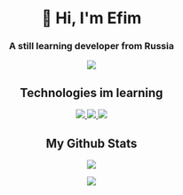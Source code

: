 <h1 align="center"> 👋 Hi, I'm Efim </h1>
<h3 align="center"> A still learning developer from Russia </h3>

<p align="center">
<a href="../../../"> <img src="https://img.shields.io/badge/Started%20coding%20in%3A-2017-9cf?labelColor=36393f"/> </a>
</p>

<h2 align="center"> Technologies im learning </h2>

<p align="center">
<a href="../../../"> <img src="https://img.shields.io/badge/-Rust-black?logo=rust"/> </a>
<a href="../../../"> <img src="https://img.shields.io/badge/-TypeScript-black?logo=typescript"/> </a>
<a href="../../../"> <img src="https://img.shields.io/badge/-Svelte-black?logo=svelte"/> </a>
</p>

<h2 align="center"> My Github Stats </h2>

<p align = "center">
  <a href="../../../">
    <img  src="https://github-readme-streak-stats.herokuapp.com/?user=Efimish&show_icons=true&locale=en&layout=compact&theme=radical&line_height=0" />
  </a>
</p>

<p align = "center">
  <a href="../../../">
    <img src = "https://github-readme-stats.vercel.app/api/top-langs/?username=Efimish&layout=compact&hide=html,css,java,shaderlab,kotlin,hlsl&theme=radical">
  </a>
</p>

<!---

Efimish/Efimish is a ✨ special ✨ repository because its `README.md` (this file) appears on your GitHub profile.
You can click the Preview link to take a look at your changes.

- 👋 Hi, I’m @Efimish
- 👀 I’m interested in ...
- 🌱 I’m currently learning ...
- 💞️ I’m looking to collaborate on ...
- 📫 How to reach me ...

--->
